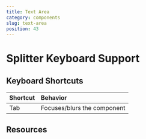```yaml
---
title: Text Area
category: components
slug: text-area
position: 43
---
```

# Splitter Keyboard Support

## Keyboard Shortcuts

| Shortcut         | Behavior |
|:-                |:-        |
| Tab              | Focuses/blurs the component |

## Resources
